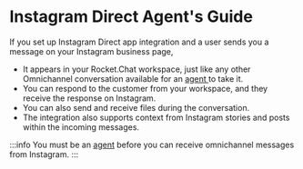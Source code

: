 # Instagram Direct Agent's Guide

If you set up Instagram Direct app integration and a user sends you a message on your Instagram business page,

* It appears in your Rocket.Chat workspace, just like any other Omnichannel conversation available for an [agent ](../../../../../use-rocket.chat/omnichannel/agents.md)to take it.
* You can respond to the customer from your workspace, and they receive the response on Instagram.&#x20;
* You can also send and receive files during the conversation.
* The integration also supports context from Instagram stories and posts within the incoming messages.

:::info
You must be an [agent](../../../../../use-rocket.chat/omnichannel/agents.md) before you can receive omnichannel messages from Instagram.
:::
